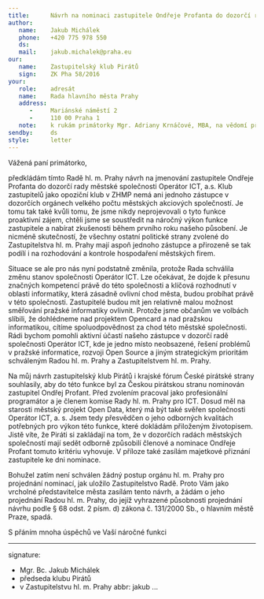 ```yaml
---
title:      Návrh na nominaci zastupitele Ondřeje Profanta do dozorčí rady Operátor ICT, a. s.
author:
   name:    Jakub Michálek
   phone:   +420 775 978 550
   ds:      
   mail:    jakub.michalek@praha.eu
our:
   name:    Zastupitelský klub Pirátů
   sign:    ZK Pha 58/2016
your:
   role:    adresát
   name:    Rada hlavního města Prahy
   address:
      -     Mariánské náměstí 2
      -     110 00 Praha 1
   note:    k rukám primátorky Mgr. Adriany Krnáčové, MBA, na vědomí předsedům pol. klubů
sendby:     ds
style:      letter
---
```


Vážená paní primátorko,

předkládám tímto Radě hl. m. Prahy návrh na jmenování zastupitele Ondřeje Profanta do dozorčí rady městské společnosti Operátor ICT, a.s. Klub zastupitelů jako opoziční klub v ZHMP nemá ani jednoho zástupce v dozorčích orgánech velkého počtu městských akciových společností. Je tomu tak také kvůli tomu, že jsme nikdy neprojevovali o tyto funkce proaktivní zájem, chtěli jsme se soustředit na náročný výkon funkce zastupitele a nabírat zkušenosti během prvního roku našeho působení. Je nicméně skutečností, že všechny ostatní politické strany zvolené do Zastupitelstva hl. m. Prahy mají aspoň jednoho zástupce a přirozeně se tak podílí i na rozhodování a kontrole hospodaření městských firem.

Situace se ale pro nás nyní podstatně změnila, protože Rada schválila změnu stanov společnosti Operátor ICT. Lze očekávat, že dojde k přesunu značných kompetencí právě do této společnosti a klíčová rozhodnutí v oblasti informatiky, která zásadně ovlivní chod města, budou probíhat právě v této společnosti. Zastupitelé budou mít jen relativně malou možnost směřování pražské informatiky ovlivnit. Protože jsme občanům ve volbách slíbili, že dohlédneme nad projektem Opencard a nad pražskou informatikou, cítíme spoluodpovědnost za chod této městské společnosti. Rádi bychom pomohli aktivní účastí našeho zástupce v dozorčí radě společnosti Operátor ICT, kde je jedno místo neobsazené, řešení problémů v pražské informatice, rozvoji Open Source a jiným strategickým prioritám schváleným Radou hl. m. Prahy a Zastupitelstvem hl. m. Prahy.

Na můj návrh zastupitelský klub Pirátů i krajské fórum České pirátské strany souhlasily, aby do této funkce byl za Českou pirátskou stranu nominován zastupitel Ondřej Profant. Před zvolením pracoval jako profesionální programátor a je členem komise Rady hl. m. Prahy pro ICT. Dosud měl na starosti městský projekt Open Data, který má být také svěřen společnosti Operátor ICT, a. s. Jsem tedy přesvědčen o jeho odborných kvalitách potřebných pro výkon této funkce, které dokládám přiloženým životopisem. Jistě víte, že Piráti si zakládají na tom, že v dozorčích radách městských společností mají sedět odborně způsobilí členové a nominace Ondřeje Profant tomuto kritériu vyhovuje. V příloze také zasílám majetkové přiznání zastupitele ke dni nominace.

Bohužel zatím není schválen žádný postup orgánu hl. m. Prahy pro projednání nominací, jak uložilo Zastupitelstvo Radě. Proto Vám jako vrcholné představitelce města zasílám tento návrh, a žádám o jeho projednání Radou hl. m. Prahy, do jejíž vyhrazené působnosti projednání návrhu podle § 68 odst. 2 písm. d) zákona č. 131/2000 Sb., o hlavním městě Praze, spadá.

S přáním mnoha úspěchů ve Vaší náročné funkci

---
signature: 
- Mgr. Bc. Jakub Michálek
- předseda klubu Pirátů 
- v Zastupitelstvu hl. m. Prahy
abbr:       jakub
...
